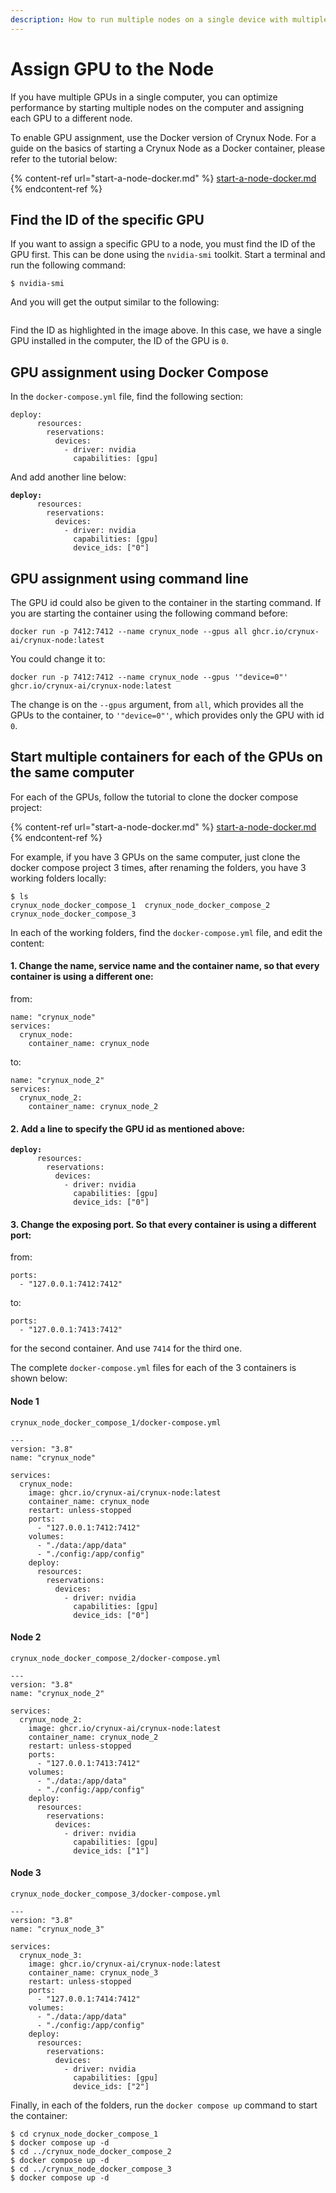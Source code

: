 ```yaml
---
description: How to run multiple nodes on a single device with multiple GPUs
---
```


# Assign GPU to the Node

If you have multiple GPUs in a single computer, you can optimize performance by starting multiple nodes on the computer and assigning each GPU to a different node.

To enable GPU assignment, use the Docker version of Crynux Node. For a guide on the basics of starting a Crynux Node as a Docker container, please refer to the tutorial below:

{% content-ref url="start-a-node-docker.md" %}
[start-a-node-docker.md](start-a-node-docker.md)
{% endcontent-ref %}

## Find the ID of the specific GPU

If you want to assign a specific GPU to a node, you must find the ID of the GPU first. This can be done using the `nvidia-smi` toolkit. Start a terminal and run the following command:

```
$ nvidia-smi
```

And you will get the output similar to the following:

<figure><img src="../.gitbook/assets/image (2).png" alt=""><figcaption></figcaption></figure>

Find the ID as highlighted in the image above. In this case, we have a single GPU installed in the computer, the ID of the GPU is `0`.&#x20;

## GPU assignment using Docker Compose

In the `docker-compose.yml` file, find the following section:

```
deploy:
      resources:
        reservations:
          devices:
            - driver: nvidia
              capabilities: [gpu]
```

And add another line below:

<pre><code><strong>deploy:
</strong>      resources:
        reservations:
          devices:
            - driver: nvidia
              capabilities: [gpu]
              device_ids: ["0"]
</code></pre>

## GPU assignment using command line

The GPU id could also be given to the container in the starting command. If you are starting the container using the following command before:

```
docker run -p 7412:7412 --name crynux_node --gpus all ghcr.io/crynux-ai/crynux-node:latest
```

You could change it to:

```
docker run -p 7412:7412 --name crynux_node --gpus '"device=0"' ghcr.io/crynux-ai/crynux-node:latest
```

The change is on the `--gpus` argument, from `all`, which provides all the GPUs to the container, to `'"device=0"'`, which provides only the GPU with id `0`.

## Start multiple containers for each of the GPUs on the same computer

For each of the GPUs, follow the tutorial to clone the docker compose project:

{% content-ref url="start-a-node-docker.md" %}
[start-a-node-docker.md](start-a-node-docker.md)
{% endcontent-ref %}

For example, if you have 3 GPUs on the same computer, just clone the docker compose project 3 times, after renaming the folders, you have 3 working folders locally:

```
$ ls
crynux_node_docker_compose_1  crynux_node_docker_compose_2  crynux_node_docker_compose_3
```

In each of the working folders, find the `docker-compose.yml` file, and edit the content:

#### 1. Change the name, service name and the container name, so that every container is using a different one:

&#x20;from:

```
name: "crynux_node"
services:
  crynux_node:
    container_name: crynux_node
```

to:

```
name: "crynux_node_2"
services:
  crynux_node_2:
    container_name: crynux_node_2
```

#### 2. Add a line to specify the GPU id as mentioned above:

<pre><code><strong>deploy:
</strong>      resources:
        reservations:
          devices:
            - driver: nvidia
              capabilities: [gpu]
              device_ids: ["0"]
</code></pre>

#### 3. Change the exposing port. So that every container is using a different port:

from:

```
ports:
  - "127.0.0.1:7412:7412"
```

to:

```
ports:
  - "127.0.0.1:7413:7412"
```

for the second container.  And use `7414` for the third one.

The complete `docker-compose.yml` files for each of the 3 containers is shown below:

#### Node 1

`crynux_node_docker_compose_1/docker-compose.yml`

```
---
version: "3.8"
name: "crynux_node"

services:
  crynux_node:
    image: ghcr.io/crynux-ai/crynux-node:latest
    container_name: crynux_node
    restart: unless-stopped
    ports:
      - "127.0.0.1:7412:7412"
    volumes:
      - "./data:/app/data"
      - "./config:/app/config"
    deploy:
      resources:
        reservations:
          devices:
            - driver: nvidia
              capabilities: [gpu]
              device_ids: ["0"]
```

#### Node 2

`crynux_node_docker_compose_2/docker-compose.yml`

```
---
version: "3.8"
name: "crynux_node_2"

services:
  crynux_node_2:
    image: ghcr.io/crynux-ai/crynux-node:latest
    container_name: crynux_node_2
    restart: unless-stopped
    ports:
      - "127.0.0.1:7413:7412"
    volumes:
      - "./data:/app/data"
      - "./config:/app/config"
    deploy:
      resources:
        reservations:
          devices:
            - driver: nvidia
              capabilities: [gpu]
              device_ids: ["1"]
```

#### Node 3

`crynux_node_docker_compose_3/docker-compose.yml`

```
---
version: "3.8"
name: "crynux_node_3"

services:
  crynux_node_3:
    image: ghcr.io/crynux-ai/crynux-node:latest
    container_name: crynux_node_3
    restart: unless-stopped
    ports:
      - "127.0.0.1:7414:7412"
    volumes:
      - "./data:/app/data"
      - "./config:/app/config"
    deploy:
      resources:
        reservations:
          devices:
            - driver: nvidia
              capabilities: [gpu]
              device_ids: ["2"]
```

Finally, in each of the folders, run the `docker compose up` command to start the container:

```
$ cd crynux_node_docker_compose_1
$ docker compose up -d
$ cd ../crynux_node_docker_compose_2
$ docker compose up -d
$ cd ../crynux_node_docker_compose_3
$ docker compose up -d
```
